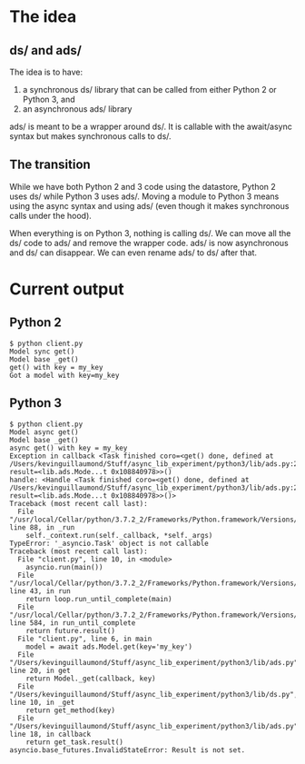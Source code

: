 # The idea
## ds/ and ads/
The idea is to have:
1. a synchronous ds/ library that can be called from either Python 2 or Python 3, and
2. an asynchronous ads/ library

ads/ is meant to be a wrapper around ds/. It is callable with the await/async syntax but makes synchronous calls to ds/.

## The transition
While we have both Python 2 and 3 code using the datastore, Python 2 uses ds/ while Python 3 uses ads/. Moving a module to Python 3 means using the async syntax and using ads/ (even though it makes synchronous calls under the hood).

When everything is on Python 3, nothing is calling ds/. We can move all the ds/ code to ads/ and remove the wrapper code. ads/ is now asynchronous and ds/ can disappear. We can even rename ads/ to ds/ after that. 

# Current output
## Python 2
```
$ python client.py
Model sync get()
Model base _get()
get() with key = my_key
Got a model with key=my_key
```

## Python 3
```
$ python client.py
Model async get()
Model base _get()
async get() with key = my_key
Exception in callback <Task finished coro=<get() done, defined at /Users/kevinguillaumond/Stuff/async_lib_experiment/python3/lib/ads.py:23> result=<lib.ads.Mode...t 0x108840978>>()
handle: <Handle <Task finished coro=<get() done, defined at /Users/kevinguillaumond/Stuff/async_lib_experiment/python3/lib/ads.py:23> result=<lib.ads.Mode...t 0x108840978>>()>
Traceback (most recent call last):
  File "/usr/local/Cellar/python/3.7.2_2/Frameworks/Python.framework/Versions/3.7/lib/python3.7/asyncio/events.py", line 88, in _run
    self._context.run(self._callback, *self._args)
TypeError: '_asyncio.Task' object is not callable
Traceback (most recent call last):
  File "client.py", line 10, in <module>
    asyncio.run(main())
  File "/usr/local/Cellar/python/3.7.2_2/Frameworks/Python.framework/Versions/3.7/lib/python3.7/asyncio/runners.py", line 43, in run
    return loop.run_until_complete(main)
  File "/usr/local/Cellar/python/3.7.2_2/Frameworks/Python.framework/Versions/3.7/lib/python3.7/asyncio/base_events.py", line 584, in run_until_complete
    return future.result()
  File "client.py", line 6, in main
    model = await ads.Model.get(key='my_key')
  File "/Users/kevinguillaumond/Stuff/async_lib_experiment/python3/lib/ads.py", line 20, in get
    return Model._get(callback, key)
  File "/Users/kevinguillaumond/Stuff/async_lib_experiment/python3/lib/ds.py", line 10, in _get
    return get_method(key)
  File "/Users/kevinguillaumond/Stuff/async_lib_experiment/python3/lib/ads.py", line 18, in callback
    return get_task.result()
asyncio.base_futures.InvalidStateError: Result is not set.
```
